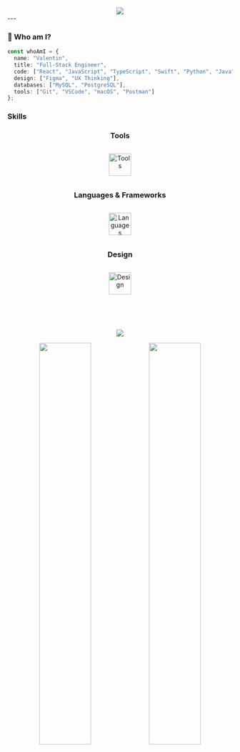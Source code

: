 <!-- Banner with aesthetic gradient -->
<!-- Banner with aesthetic gradient -->
<!-- Banner with aesthetic gradient -->
<div align="center">
  <img src="https://capsule-render.vercel.app/api?type=transparent&height=200&section=header&text=valentin%20-%20CS%20Student%20and%20Developer&fontSize=35&fontAlignY=40&textColor=ffffff&color=000000&useBlur=true" />
</div>
---

### 🧠 Who am I?

```ts
const whoAmI = {
  name: "Valentin",
  title: "Full-Stack Engineer",
  code: ["React", "JavaScript", "TypeScript", "Swift", "Python", "Java", "Node.js"],
  design: ["Figma", "UX Thinking"],
  databases: ["MySQL", "PostgreSQL"],
  tools: ["Git", "VSCode", "macOS", "Postman"]
};
```

### Skills
<h3 align="center" style="font-weight: bold">
    Tools
</h3>
<div align="center" style="margin: 20px 0;">
    <img src="https://skillicons.dev/icons?i=idea,vscode,git,github,docker,postman" alt="Tools" style="display: inline-block; margin: 10px; height: 50px;">
</div>
<h3 align="center" style="font-weight: bold">
    Languages & Frameworks
</h3>
<div align="center" style="margin: 20px 0;">
    <img src="https://skillicons.dev/icons?i=html,css,js,java,ts,swift,python,react,nodejs,express," alt="Languages" style="display: inline-block; margin: 10px; height: 50px;">
</div>

<h3 align="center" style="font-weight: bold">
    Design
</h3>
<div align="center" style="margin: 20px 0;">
    <img src="https://skillicons.dev/icons?i=figma,tailwind,bootstrap" alt="Design" style="display: inline-block; margin: 10px; height: 50px;">
</div>
</br>
</br>

<p align="center">
  <a href="mailto:hello@valentinm.dev"><img src="https://img.shields.io/badge/Email-0078D4?style=for-the-badge&logo=mail&logoColor=white"/></a>
</p>


<p align="center">
  <img src="https://github-readme-stats.vercel.app/api?username=vali-codes&show_icons=true&count_private=true&hide=prs&theme=tokyonight&border_radius=10&custom_title=My%20GitHub%20Stats" width="48%" />
  <img src="https://github-readme-streak-stats.herokuapp.com/?user=vali-codes&theme=tokyonight&date_format=M%20j%5B%2C%20Y%5D&border=DDDDDD&fire=DD5E89" width="48%" />
</p>







